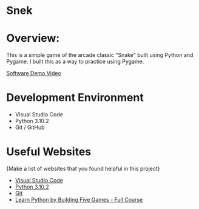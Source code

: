 # Snek
# Overview:

This is a simple game of the arcade classic "Snake" built using Python and Pygame. I built this as a way to practice using Pygame.

[Software Demo Video]()

# Development Environment

* Visual Studio Code
* Python 3.10.2
* Git / GitHub

# Useful Websites

{Make a list of websites that you found helpful in this project}
* [Visual Studio Code](https://code.visualstudio.com/docs/editor/versioncontrol)
* [Python 3.10.2](https://www.python.org/downloads/)
* [Git](https://git-scm.com/download)
* [Learn Python by Building Five Games - Full Course](https://www.youtube.com/watch?v=XGf2GcyHPhc&t=5697s) 
